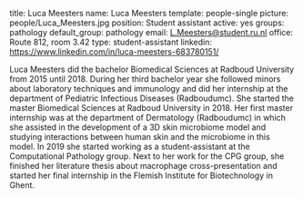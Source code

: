 title: Luca Meesters
name: Luca Meesters
template: people-single
picture: people/Luca_Meesters.jpg
position: Student assistant
active: yes
groups: pathology
default_group: pathology
email: L.Meesters@student.ru.nl
office: Route 812, room 3.42
type: student-assistant
linkedin: https://www.linkedin.com/in/luca-meesters-683780151/

Luca Meesters did the bachelor Biomedical Sciences at Radboud University from 2015 until 2018. During her third bachelor year she followed minors about laboratory techniques and immunology and did her internship at the department of Pediatric Infectious Diseases (Radboudumc). She started the master Biomedical Sciences at Radboud University in 2018. Her first master internship was at the department of Dermatology (Radboudumc) in which she assisted in the development of a 3D skin microbiome model and studying interactions between human skin and the microbiome in this model. In 2019 she started working as a student-assistant at the Computational Pathology group. Next to her work for the CPG group, she finished her literature thesis about macrophage cross-presentation and started her final internship in the Flemish Institute for Biotechnology in Ghent.
